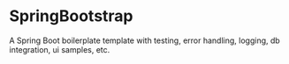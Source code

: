 # SpringBootstrap
A Spring Boot boilerplate template with testing, error handling, logging, db integration, ui samples, etc.
